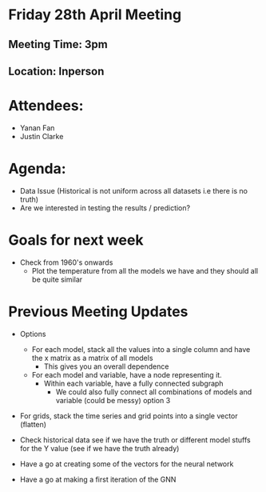 # Friday 28th April Meeting

## Meeting Time: 3pm

## Location: Inperson

# Attendees:

- Yanan Fan
- Justin Clarke

# Agenda:

- Data Issue (Historical is not uniform across all datasets i.e there is no truth)
- Are we interested in testing the results / prediction?

# Goals for next week

- Check from 1960's onwards
  - Plot the temperature from all the models we have and they should all be quite similar

# Previous Meeting Updates

- Options
  - For each model, stack all the values into a single column and have the x matrix as a matrix of all models
    - This gives you an overall dependence
  - For each model and variable, have a node representing it.
    - Within each variable, have a fully connected subgraph
      - We could also fully connect all combinations of models and variable (could be messy) option 3
- For grids, stack the time series and grid points into a single vector (flatten)

- Check historical data see if we have the truth or different model stuffs for the Y value (see if we have the truth already)
- Have a go at creating some of the vectors for the neural network
- Have a go at making a first iteration of the GNN

